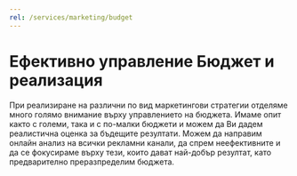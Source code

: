 ```yaml
---
rel: /services/marketing/budget
---
```

# Ефективно управление **Бюджет и реализация**
При реализиране на различни по вид маркетингови стратегии отделяме много голямо внимание върху управлението на бюджета. Имаме опит както с големи, така и с по-малки бюджети и можем да Ви дадем реалистична оценка за бъдещите резултати. Можем да направим онлайн анализ на всички рекламни канали, да спрем неефективните и да се фокусираме върху тези, които дават най-добър резултат, като предварително преразпределим бюджета.
